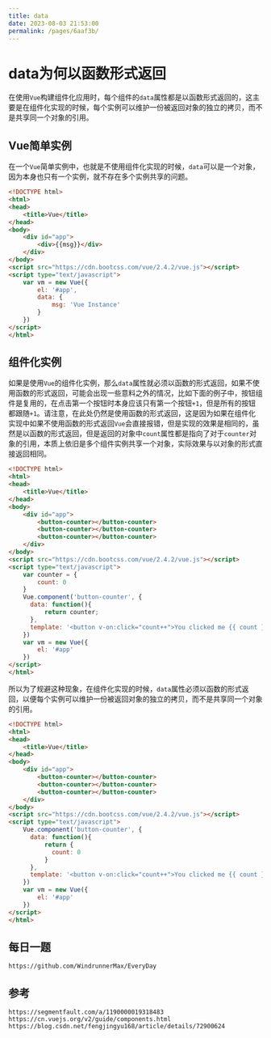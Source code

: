 ```yaml
---
title: data
date: 2023-08-03 21:53:00
permalink: /pages/6aaf3b/
---
```

# data为何以函数形式返回
在使用`Vue`构建组件化应用时，每个组件的`data`属性都是以函数形式返回的，这主要是在组件化实现的时候，每个实例可以维护一份被返回对象的独立的拷贝，而不是共享同一个对象的引用。

## Vue简单实例
在一个`Vue`简单实例中，也就是不使用组件化实现的时候，`data`可以是一个对象，因为本身也只有一个实例，就不存在多个实例共享的问题。

```html
<!DOCTYPE html>
<html>
<head>
    <title>Vue</title>
</head>
<body>
    <div id="app">
        <div>{{msg}}</div>
    </div>
</body>
<script src="https://cdn.bootcss.com/vue/2.4.2/vue.js"></script>
<script type="text/javascript">
    var vm = new Vue({
        el: '#app',
        data: {
            msg: 'Vue Instance'
        }
    })
</script>
</html>
```

## 组件化实例
如果是使用`Vue`的组件化实例，那么`data`属性就必须以函数的形式返回，如果不使用函数的形式返回，可能会出现一些意料之外的情况，比如下面的例子中，按钮组件是复用的，在点击第一个按钮时本身应该只有第一个按钮`+1`，但是所有的按钮都跟随`+1`。请注意，在此处仍然是使用函数的形式返回，这是因为如果在组件化实现中如果不使用函数的形式返回`Vue`会直接报错，但是实现的效果是相同的，虽然是以函数的形式返回，但是返回的对象中`count`属性都是指向了对于`counter`对象的引用，本质上依旧是多个组件实例共享一个对象，实际效果与以对象的形式直接返回相同。

```html
<!DOCTYPE html>
<html>
<head>
    <title>Vue</title>
</head>
<body>
    <div id="app">
        <button-counter></button-counter>
        <button-counter></button-counter>
        <button-counter></button-counter>
    </div>
</body>
<script src="https://cdn.bootcss.com/vue/2.4.2/vue.js"></script>
<script type="text/javascript">
    var counter = {
        count: 0
    }
    Vue.component('button-counter', {
      data: function(){
          return counter;
      },
      template: '<button v-on:click="count++">You clicked me {{ count }} times.</button>'
    })
    var vm = new Vue({
        el: '#app'
    })
</script>
</html>
```

所以为了规避这种现象，在组件化实现的时候，`data`属性必须以函数的形式返回，以便每个实例可以维护一份被返回对象的独立的拷贝，而不是共享同一个对象的引用。


```html
<!DOCTYPE html>
<html>
<head>
    <title>Vue</title>
</head>
<body>
    <div id="app">
        <button-counter></button-counter>
        <button-counter></button-counter>
        <button-counter></button-counter>
    </div>
</body>
<script src="https://cdn.bootcss.com/vue/2.4.2/vue.js"></script>
<script type="text/javascript">
    Vue.component('button-counter', {
      data: function(){
          return {
            count: 0
          }
      },
      template: '<button v-on:click="count++">You clicked me {{ count }} times.</button>'
    })
    var vm = new Vue({
        el: '#app'
    })
</script>
</html>
```

## 每日一题

```
https://github.com/WindrunnerMax/EveryDay
```

## 参考

```
https://segmentfault.com/a/1190000019318483
https://cn.vuejs.org/v2/guide/components.html
https://blog.csdn.net/fengjingyu168/article/details/72900624
```

